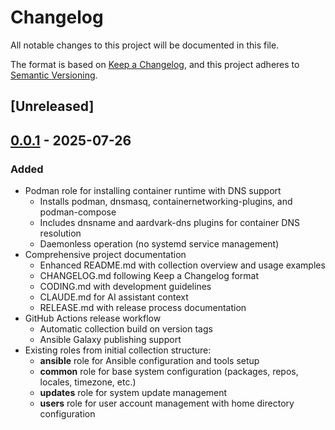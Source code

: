 # Changelog

All notable changes to this project will be documented in this file.

The format is based on [Keep a Changelog](https://keepachangelog.com/en/1.0.0/),
and this project adheres to [Semantic Versioning](https://semver.org/spec/v2.0.0.html).

## [Unreleased]

## [0.0.1] - 2025-07-26

### Added
- Podman role for installing container runtime with DNS support
  - Installs podman, dnsmasq, containernetworking-plugins, and podman-compose
  - Includes dnsname and aardvark-dns plugins for container DNS resolution
  - Daemonless operation (no systemd service management)
- Comprehensive project documentation
  - Enhanced README.md with collection overview and usage examples
  - CHANGELOG.md following Keep a Changelog format
  - CODING.md with development guidelines
  - CLAUDE.md for AI assistant context
  - RELEASE.md with release process documentation
- GitHub Actions release workflow
  - Automatic collection build on version tags
  - Ansible Galaxy publishing support
- Existing roles from initial collection structure:
  - **ansible** role for Ansible configuration and tools setup
  - **common** role for base system configuration (packages, repos, locales, timezone, etc.)
  - **updates** role for system update management
  - **users** role for user account management with home directory configuration

[0.0.1]: https://github.com/mkbrechtel/sys/releases/tag/v0.0.1